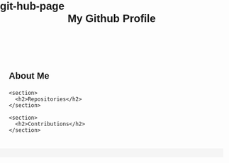 # git-hub-page

<!DOCTYPE html>
<html>
<head>
  <title>Github Profile Page</title>
  <style>
    body {
      font-family: Arial, sans-serif;
      margin: 0;
      padding: 0;
    }

    header {
      background-color: #333333;
      color: #ffffff;
      padding: 20px;
      text-align: center;
    }

    h1 {
      margin: 0;
      font-size: 24px;
    }

    main {
      padding: 20px;
    }

    section {
      margin-bottom: 20px;
    }

    h2 {
      font-size: 20px;
    }

    footer {
      background-color: #f5f5f5;
      padding: 10px;
      text-align: center;
    }
  </style>
</head>
<body>
  <header>
    <h1>My Github Profile</h1>
  </header>

  <main>
    <section>
      <h2>About Me</h2>
    </section>

    <section>
      <h2>Repositories</h2>
    </section>

    <section>
      <h2>Contributions</h2>
    </section>
  </main>

  <footer>
  </footer>
</body>
</html>

